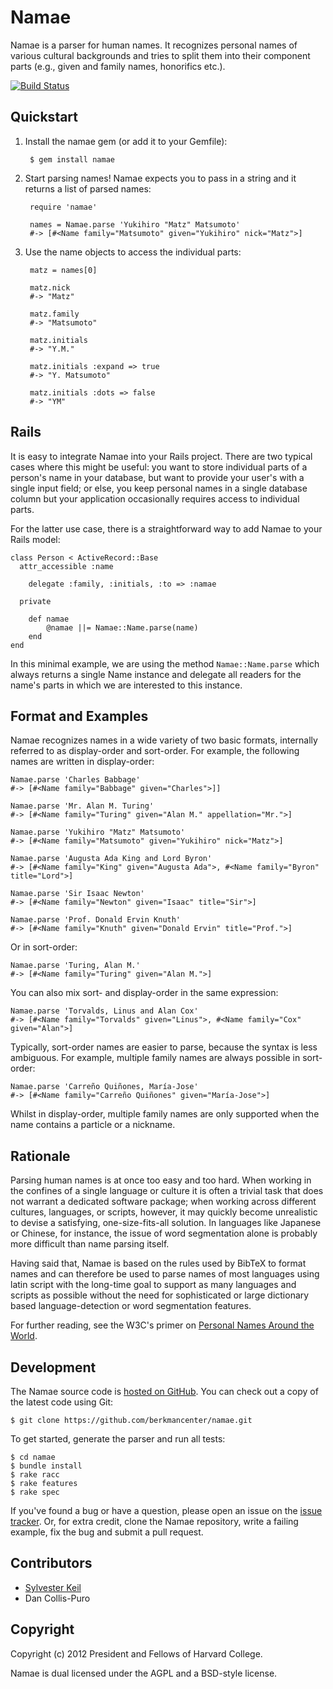 Namae
=====
Namae is a parser for human names. It recognizes personal names of various
cultural backgrounds and tries to split them into their component parts
(e.g., given and family names, honorifics etc.).

[![Build Status](https://secure.travis-ci.org/berkmancenter/namae.png)](http://travis-ci.org/berkmancenter/namae)

Quickstart
----------
1. Install the namae gem (or add it to your Gemfile):

        $ gem install namae

2. Start parsing names! Namae expects you to pass in a string and it returns
   a list of parsed names:

        require 'namae'
        
        names = Namae.parse 'Yukihiro "Matz" Matsumoto'
        #-> [#<Name family="Matsumoto" given="Yukihiro" nick="Matz">]

3. Use the name objects to access the individual parts:

        matz = names[0]
        
        matz.nick
        #-> "Matz"
        
        matz.family
        #-> "Matsumoto"
        
        matz.initials
        #-> "Y.M."
        
        matz.initials :expand => true
        #-> "Y. Matsumoto"
        
        matz.initials :dots => false
        #-> "YM"

Rails
-----
It is easy to integrate Namae into your Rails project. There are two typical
cases where this might be useful: you want to store individual parts of a
person's name in your database, but want to provide your user's with a single
input field; or else, you keep personal names in a single database column
but your application occasionally requires access to individual parts.

For the latter use case, there is a straightforward way to add Namae to your
Rails model:

    class Person < ActiveRecord::Base
      attr_accessible :name

    	delegate :family, :initials, :to => :namae

      private

    	def namae
    		@namae ||= Namae::Name.parse(name)
    	end
    end

In this minimal example, we are using the method `Namae::Name.parse` which
always returns a single Name instance and delegate all readers for the name's
parts in which we are interested to this instance.

Format and Examples
-------------------
Namae recognizes names in a wide variety of two basic formats, internally
referred to as display-order and sort-order. For example, the following
names are written in display-order:

    Namae.parse 'Charles Babbage'
    #-> [#<Name family="Babbage" given="Charles">]]

    Namae.parse 'Mr. Alan M. Turing'
    #-> [#<Name family="Turing" given="Alan M." appellation="Mr.">]

    Namae.parse 'Yukihiro "Matz" Matsumoto'
    #-> [#<Name family="Matsumoto" given="Yukihiro" nick="Matz">]

    Namae.parse 'Augusta Ada King and Lord Byron'
    #-> [#<Name family="King" given="Augusta Ada">, #<Name family="Byron" title="Lord">]

    Namae.parse 'Sir Isaac Newton'
    #-> [#<Name family="Newton" given="Isaac" title="Sir">]

    Namae.parse 'Prof. Donald Ervin Knuth'
    #-> [#<Name family="Knuth" given="Donald Ervin" title="Prof.">]
    
Or in sort-order:

    Namae.parse 'Turing, Alan M.'
    #-> [#<Name family="Turing" given="Alan M.">]

You can also mix sort- and display-order in the same expression:

    Namae.parse 'Torvalds, Linus and Alan Cox'
    #-> [#<Name family="Torvalds" given="Linus">, #<Name family="Cox" given="Alan">]

Typically, sort-order names are easier to parse, because the syntax is less
ambiguous. For example, multiple family names are always possible in sort-order:

    Namae.parse 'Carreño Quiñones, María-Jose'
    #-> [#<Name family="Carreño Quiñones" given="María-Jose">]

Whilst in display-order, multiple family names are only supported when the
name contains a particle or a nickname.


Rationale
---------
Parsing human names is at once too easy and too hard. When working in the
confines of a single language or culture it is often a trivial task that
does not warrant a dedicated software package; when working across different
cultures, languages, or scripts, however, it may quickly become unrealistic
to devise a satisfying, one-size-fits-all solution. In languages like
Japanese or Chinese, for instance, the issue of word segmentation alone is
probably more difficult than name parsing itself.

Having said that, Namae is based on the rules used by BibTeX to format names
and can therefore be used to parse names of most languages using latin
script with the long-time goal to support as many languages and scripts as
possible without the need for sophisticated or large dictionary based
language-detection or word segmentation features.

For further reading, see the W3C's primer on
[Personal Names Around the World](http://www.w3.org/International/questions/qa-personal-names).

Development
-----------
The Namae source code is [hosted on GitHub](https://github.com/berkmancenter/namae).
You can check out a copy of the latest code using Git:

    $ git clone https://github.com/berkmancenter/namae.git
    
To get started, generate the parser and run all tests:

    $ cd namae
    $ bundle install
    $ rake racc
    $ rake features
    $ rake spec

If you've found a bug or have a question, please open an issue on the
[issue tracker](https://github.com/berkmancenter/namae/issues). Or, for extra
credit, clone the Namae repository, write a failing example, fix the bug
and submit a pull request.

Contributors
------------
* [Sylvester Keil](http://sylvester.keil.or.at)
* Dan Collis-Puro

Copyright
---------
Copyright (c) 2012 President and Fellows of Harvard College.

Namae is dual licensed under the AGPL and a BSD-style license.
